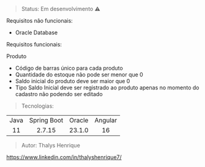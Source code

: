 > Status: Em desenvolvimento ⚠️

Requisitos não funcionais:
- Oracle Database

Requisitos funcionais:

Produto
- Código de barras único para cada produto
- Quantidade do estoque não pode ser menor que 0
- Saldo inicial do produto deve ser maior que 0
- Tipo Saldo Inicial deve ser registrado ao produto apenas no momento do cadastro não podendo ser editado

> Tecnologias:

<table>
<tr align="center">
<td>Java</td>
<td>Spring Boot</td>
<td>Oracle</td>
<td>Angular</td>
</tr>

<tr align="center">
<td>11</td>
<td>2.7.15</td>
<td>23.1.0</td>
<td>16</td>
</tr>
</table>

> Autor: Thalys Henrique

https://www.linkedin.com/in/thalyshenrique7/
